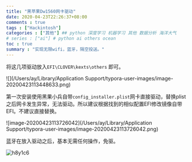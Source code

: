 ```yaml
---
title: "黑苹果Dw1560网卡驱动"
date: 2020-04-23T22:26:37+08:00
comments : true
tags : ["Hackintosh"]
categories : ["其他"] ## python 深度学习 机器学习 其他 数据分析 海洋大气
# series : ["ai"] # python ai others ocean
toc : true
summary : "实现无限wifi，蓝牙，隔空投送。"
---
```


将这几项驱动放入`EFI\CLOVER\kexts\others` 即可。

![](/Users/ay/Library/Application Support/typora-user-images/image-20200423113448633.png)

第一次安装使用黑果小兵自带`config_installer.plist`网卡直接驱动，替换plist之后网卡发生异常，无法驱动。所以建议根据找到的相似配置EFI修改镜像自带EFI。不建议直接替换。

![image-20200423113726042](/Users/ay/Library/Application Support/typora-user-images/image-20200423113726042.png)

蓝牙在放入驱动之后，基本无需任何操作，免驱。

![h8y1c6](https://cdn.jsdelivr.net/gh/Flionay/pic_bed@master/Upic/202004/h8y1c6.png)
